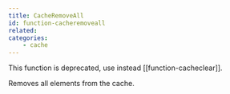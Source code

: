 ```yaml
---
title: CacheRemoveAll
id: function-cacheremoveall
related:
categories:
    - cache
---
```


This function is deprecated, use instead [[function-cacheclear]].

Removes all elements from the cache.
